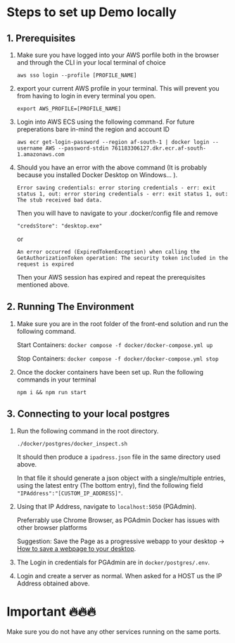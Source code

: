 # Steps to set up Demo locally

## 1. Prerequisites

1. Make sure you have logged into your AWS porfile both in the browser and through the CLI in your local terminal of choice

    `aws sso login --profile [PROFILE_NAME]`

2. export your current AWS profile in your terminal. This will prevent you from having to login in every terminal you open.

    `export AWS_PROFILE=[PROFILE_NAME]`

3. Login into AWS ECS using the following command. For future preperations bare in-mind the region and account ID

    `aws ecr get-login-password --region af-south-1 | docker login --username AWS --password-stdin 761183306127.dkr.ecr.af-south-1.amazonaws.com`

4. Should you have an error with the above command (It is probably because you installed Docker Desktop on Windows... ). 

    `Error saving credentials: error storing credentials - err: exit status 1, out: error storing credentials - err: exit status 1, out: The stub received bad data.`

    Then you will have to navigate to your .docker/config file and remove 
    
    `"credsStore": "desktop.exe"`

    or

    `An error occurred (ExpiredTokenException) when calling the GetAuthorizationToken operation: The security token included in the request is expired`

    Then your AWS session has expired and repeat the prerequisites mentioned above.

## 2. Running The Environment

1. Make sure you are in the root folder of the front-end solution and run the following command.

    Start Containers: `docker compose -f docker/docker-compose.yml up`

    Stop Containers: `docker compose -f docker/docker-compose.yml stop`

2. Once the docker containers have been set up. Run the following commands in your terminal

    `npm i && npm run start`


## 3. Connecting to your local postgres

1. Run the following command in the root directory.

    `./docker/postgres/docker_inspect.sh`

    It should then produce a `ipadress.json` file in the same directory used above. 

    In that file it should generate a json object with a single/multiple entries, using the latest entry (The bottom entry), find the following field `"IPAddress":"[CUSTOM_IP_ADDRESS]"`.
2. Using that IP Address, navigate to `localhost:5050` (PGAdmin).
    
    Preferrably use Chrome Browser, as PGAdmin Docker has issues with other browser platforms
    
    Suggestion: Save the Page as a progressive webapp to your desktop -> [How to save a webpage to your desktop](https://www.laptopmag.com/articles/how-to-create-desktop-shortcuts-for-web-pages-using-chrome).
3. The Login in credentials for PGAdmin are in `docker/postgres/.env`.
4. Login and create a server as normal. When asked for a HOST us the IP Address obtained above.

# Important 🔥🔥🔥
Make sure you do not have any other services running on the same ports.
